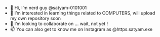 - 👋 Hi, I’m nerd guy @satyam-0101001
- 👀 I’m interested in learning things related to COMPUTERS, will upload my own repository soon 
- 💞️ I’m looking to collaborate on ... wait, not yet ! 
- 📫 You can also get to know me on Instagram as @https.satyam.exe

<!---
satyam-0101001/satyam-0101001 is a ✨ special ✨ repository because its `README.md` (this file) appears on your GitHub profile.
You can click the Preview link to take a look at your changes.
--->
